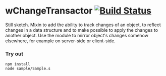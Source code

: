 
# wChangeTransactor [![Build Status](https://travis-ci.org/Wandalen/wChangeTransactor.svg?branch=master)](https://travis-ci.org/Wandalen/wChangeTransactor)

Still sketch. Mixin to add the ability to track changes of an object, to reflect changes in a data structure and to make possible to apply the changes to another object. Use the module to mirror object's changes somehow elsewhere, for example on server-side or client-side.

### Try out
```
npm install
node sample/Sample.s
```












